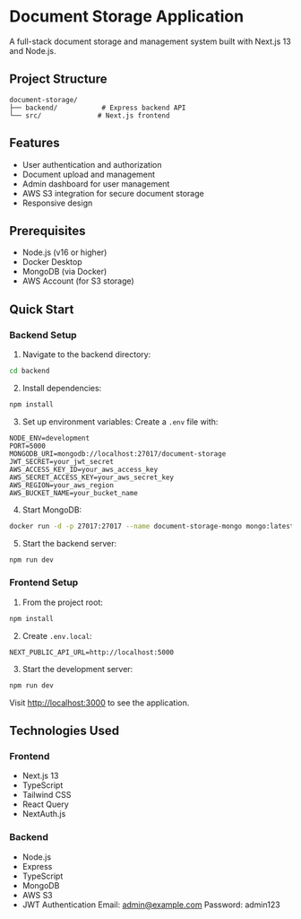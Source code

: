 # Document Storage Application

A full-stack document storage and management system built with Next.js 13 and Node.js.

## Project Structure

```
document-storage/
├── backend/           # Express backend API
└── src/              # Next.js frontend
```

## Features

- User authentication and authorization
- Document upload and management
- Admin dashboard for user management
- AWS S3 integration for secure document storage
- Responsive design

## Prerequisites

- Node.js (v16 or higher)
- Docker Desktop
- MongoDB (via Docker)
- AWS Account (for S3 storage)

## Quick Start

### Backend Setup

1. Navigate to the backend directory:
```bash
cd backend
```

2. Install dependencies:
```bash
npm install
```

3. Set up environment variables:
   Create a `.env` file with:
```env
NODE_ENV=development
PORT=5000
MONGODB_URI=mongodb://localhost:27017/document-storage
JWT_SECRET=your_jwt_secret
AWS_ACCESS_KEY_ID=your_aws_access_key
AWS_SECRET_ACCESS_KEY=your_aws_secret_key
AWS_REGION=your_aws_region
AWS_BUCKET_NAME=your_bucket_name
```

4. Start MongoDB:
```bash
docker run -d -p 27017:27017 --name document-storage-mongo mongo:latest
```

5. Start the backend server:
```bash
npm run dev
```

### Frontend Setup

1. From the project root:
```bash
npm install
```

2. Create `.env.local`:
```env
NEXT_PUBLIC_API_URL=http://localhost:5000
```

3. Start the development server:
```bash
npm run dev
```

Visit [http://localhost:3000](http://localhost:3000) to see the application.

## Technologies Used

### Frontend
- Next.js 13
- TypeScript
- Tailwind CSS
- React Query
- NextAuth.js

### Backend
- Node.js
- Express
- TypeScript
- MongoDB
- AWS S3
- JWT Authentication
Email: admin@example.com
Password: admin123
